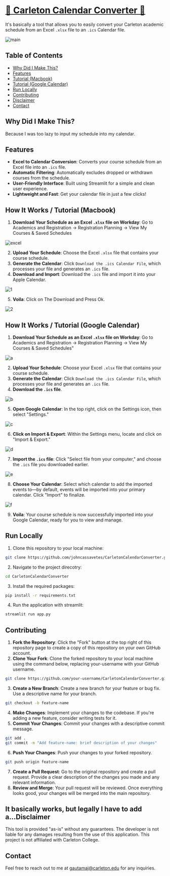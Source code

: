 # [📆 Carleton Calendar Converter 🥏](https://carletoncalendar.streamlit.app/)

It's basically a tool that allows you to easily convert your Carleton academic schedule from an Excel `.xlsx` file to an `.ics` Calendar file.

![main](img/main.gif)

## Table of Contents
- [Why Did I Make This?](#why-did-i-make-this)
- [Features](#features)
- [Tutorial (Macbook)](#how-it-works--tutorial-macbook)
- [Tutorial (Google Calendar)](#how-it-works--tutorial-google-calendar)
- [Run Locally](#run-locally)
- [Contributing](#contributing)
- [Disclaimer](#it-basically-works-but-legally-i-have-to-add-adisclaimer)
- [Contact](#contact)

## Why Did I Make This?

Because I was too lazy to input my schedule into my calendar.

## Features

- **Excel to Calendar Conversion**: Converts your course schedule from an Excel file into an `.ics` file.
- **Automatic Filtering**: Automatically excludes dropped or withdrawn courses from the schedule.
- **User-Friendly Interface**: Built using Streamlit for a simple and clean user experience.
- **Lightweight and Fast**: Get your calendar file in just a few clicks!

## How It Works / Tutorial (Macbook)

1. **Download Your Schedule as an Excel `.xlsx` file on Workday**: Go to Academics and Registration -> Registration Planning -> View My Courses & Saved Schedules

![excel](img/DownloadExcel/1.gif)

2. **Upload Your Schedule**: Choose the Excel `.xlsx` file that contains your course schedule.
3. **Generate the Calendar**: Click `Download the .ics Calendar File`, which processes your file and generates an `.ics` file.
4. **Download and Import**: Download the `.ics` file and import it into your Apple Calendar.

![1](img/HowItWorks/1.gif)

5. **Voila**: Click on The Download and Press Ok.

![2](img/HowItWorks/2.gif)

## How It Works / Tutorial (Google Calendar)

1. **Download Your Schedule as an Excel `.xlsx` file on Workday**: Go to Academics and Registration -> Registration Planning -> View My Courses & Saved Schedules"

![a](img/DownloadExcel/1.gif)

2. **Upload Your Schedule**: Choose your Excel `.xlsx` file that contains your course schedule.
3. **Generate the Calendar**: Click `Download the .ics Calendar File`, which processes your file and generates an `.ics` file.
4. **Download the `.ics` file**.

![b](img/HowItWorks/1.gif)

5. **Open Google Calendar**: In the top right, click on the Settings icon, then select "Settings."

![c](img/HowItWorks/Google/1.jpg)

6. **Click on Import & Export**: Within the Settings menu, locate and click on "Import & Export."

![d](img/HowItWorks/Google/2.jpg)

7. **Import the `.ics` file**: Click "Select file from your computer," and choose the `.ics` file you downloaded earlier.

![e](img/HowItWorks/Google/3.jpg)

8. **Choose Your Calendar**: Select which calendar to add the imported events to—by default, events will be imported into your primary calendar. Click "Import" to finalize.

![f](img/HowItWorks/Google/4.jpg)

9. **Voila**: Your course schedule is now successfully imported into your Google Calendar, ready for you to view and manage.

## Run Locally
1. Clone this repository to your local machine:
```bash
git clone https://github.com/johncassavetes/CarletonCalendarConverter.git
```
2. Navigate to the project direcotry:
```bash
cd CarletonCalendarConverter
```
3. Install the required packages:
```bash
pip install -r requirements.txt
```
4. Run the application with streamlit:
```bash
streamlit run app.py
```

## Contributing
1. **Fork the Repository**: Click the "Fork" button at the top right of this repository page to create a copy of this repository on your own GitHub account.
2. **Clone Your Fork**: Clone the forked repository to your local machine using the command below, replacing your-username with your GitHub username.
```bash
git clone https://github.com/your-username/CarletonCalendarConverter.git
```
3. **Create a New Branch**: Create a new branch for your feature or bug fix. Use a descriptive name for your branch.
```bash
git checkout -b feature-name
```
4. **Make Changes**: Implement your changes to the codebase. If you're adding a new feature, consider writing tests for it.
5. **Commit Your Changes**: Commit your changes with a descriptive commit message.
```bash
git add .
git commit -m "Add feature-name: brief description of your changes"
```
6. **Push Your Changes**: Push your changes to your forked repository.
```bash
git push origin feature-name
```
7. **Create a Pull Request**: Go to the original repository and create a pull request. Provide a clear description of the changes you made and any relevant information.
8. **Review and Merge**: Your pull request will be reviewed. Once everything looks good, your changes will be merged into the main repository.

## It basically works, but legally I have to add a...Disclaimer
This tool is provided "as-is" without any guarantees. The developer is not liable for any damages resulting from the use of this application. This project is not affiliated with Carleton College. 

## Contact
Feel free to reach out to me at gautamaj@carleton.edu for any inquiries.